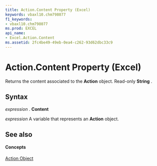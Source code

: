 ```yaml
---
title: Action.Content Property (Excel)
keywords: vbaxl10.chm798077
f1_keywords:
- vbaxl10.chm798077
ms.prod: EXCEL
api_name:
- Excel.Action.Content
ms.assetid: 2fc4be49-49eb-0ea4-c262-93d62dbc33c9
---
```



# Action.Content Property (Excel)

Returns the content associated to the  **Action** object. Read-only **String** .


## Syntax

 _expression_ . **Content**

 _expression_ A variable that represents an **Action** object.


## See also


#### Concepts


[Action Object](action-object-excel.md)

